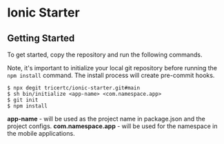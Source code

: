 # Ionic Starter

## Getting Started

To get started, copy the repository and run the following commands.

Note, it's important to initialize your local git repository before running the `npm install` command. The install process will create pre-commit hooks.

```
$ npx degit tricertc/ionic-starter.git#main
$ sh bin/initialize <app-name> <com.namespace.app>
$ git init
$ npm install
```

**app-name** - will be used as the project name in package.json and the project configs.
**com.namespace.app** - will be used for the namespace in the mobile applications.
